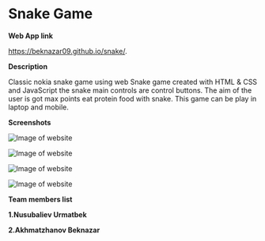 # Snake Game

**Web App link**

 https://beknazar09.github.io/snake/.



**Description**

Classic nokia snake game using web
Snake game created with HTML & CSS and JavaScript the snake main controls are control buttons. The aim of the user is got max points eat protein food with snake. This game can be play in laptop and mobile.

**Screenshots**

![Image of website](https://github.com/beknazar09/websnakegame/blob/main/images/img1.png)

![Image of website](https://github.com/beknazar09/websnakegame/blob/main/images/img2.png)

![Image of website](https://github.com/beknazar09/websnakegame/blob/main/images/img3.png)

![Image of website](https://github.com/beknazar09/websnakegame/blob/main/images/img4.png)


**Team members list**

**1.Nusubaliev Urmatbek**

**2.Akhmatzhanov Beknazar**
